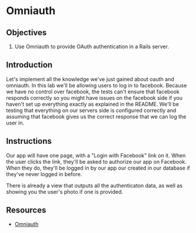 # Omniauth

## Objectives

1. Use Omniauth to provide OAuth authentication in a Rails server.

## Introduction

Let's implement all the knowledge we've just gained about oauth and omniauth.  In this lab we'll be allowing users to log in to facebook.  Because we have no control over facebook, the tests can't ensure that facebook responds correctly so you might have issues on the facebook side if you haven't set up everything exactly as explained in the README.  We'll be testing that everything on our servers side is configured correctly and assuming that facebook gives us the correct response that we can log the user in.

## Instructions

Our app will have one page, with a "Login with Facebook" link on it. When the user clicks the link, they'll be asked to authorize our app on Facebook. When they do, they'll be logged in by our app our created in our database if they've never logged in before.

There is already a view that outputs all the authenticaton data, as well as showing you the user's photo if one is provided.

## Resources
  * [Omniauth]

[Omniauth]: https://github.com/intridea/omniauth
[facebook_dev]: https://developers.facebook.com
[facebook_info_fields]: https://developers.facebook.com/docs/graph-api/reference/user/